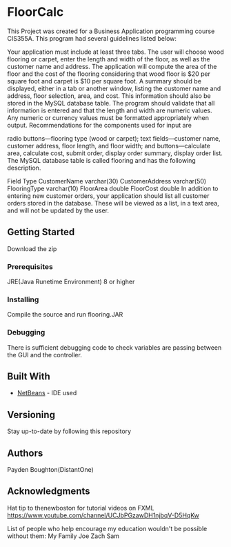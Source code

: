 # FloorCalc
This Project was created for a Business Application programming course CIS355A.
This program had several guidelines listed below:

Your application must include at least three tabs. The user will choose wood flooring or carpet, enter the length and width of the floor, as well as the customer name and address. The application will compute the area of the floor and the cost of the flooring considering that wood floor is $20 per square foot and carpet is $10 per square foot. A summary should be displayed, either in a tab or another window, listing the customer name and address, floor selection, area, and cost. This information should also be stored in the MySQL database table. The program should validate that all information is entered and that the length and width are numeric values. Any numeric or currency values must be formatted appropriately when output. Recommendations for the components used for input are

radio buttons—flooring type (wood or carpet);
text fields—customer name, customer address, floor length, and floor width; and
buttons—calculate area, calculate cost, submit order, display order summary, display order list.
The MySQL database table is called flooring and has the following description.

 Field	Type
CustomerName
varchar(30)
CustomerAddress	varchar(50)
FlooringType
varchar(10)
FloorArea
double
FloorCost
double
In addition to entering new customer orders, your application should list all customer orders stored in the database. These will be viewed as a list, in a text area, and will not be updated by the user.  

## Getting Started

Download the zip

### Prerequisites

JRE(Java Runetime Environment) 8 or higher


### Installing

Compile the source and run flooring.JAR

### Debugging
There is sufficient debugging code to check variables are passing between the GUI and the controller.


## Built With

* [NetBeans](https://netbeans.org/) - IDE used


## Versioning

Stay up-to-date by following this repository

## Authors

Payden Boughton(DistantOne)

## Acknowledgments

Hat tip to thenewboston for tutorial videos on FXML
https://www.youtube.com/channel/UCJbPGzawDH1njbqV-D5HqKw

List of people who help encourage my education wouldn't be possible without them:
My Family
Joe
Zach
Sam
